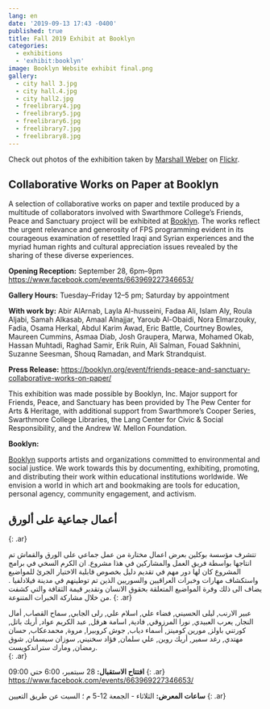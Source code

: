 ```yaml
---
lang: en
date: '2019-09-13 17:43 -0400'
published: true
title: Fall 2019 Exhibit at Booklyn
categories:
  - exhibitions
  - 'exhibit:booklyn'
image: Booklyn Website exhibit final.png
gallery:
  - city hall 3.jpg
  - city hall.4.jpg
  - city hall2.jpg
  - freelibrary4.jpg
  - freelibrary5.jpg
  - freelibrary6.jpg
  - freelibrary7.jpg
  - freelibrary8.jpg
---
```

Check out photos of the exhibition taken by [Marshall Weber](https://www.instagram.com/marshallsweber/?hl=en) on [Flickr](https://www.flickr.com/photos/154354320@N05/albums/72157712294918463).

## **Collaborative Works on Paper at Booklyn**


A selection of collaborative works on paper and textile produced by a multitude of collaborators involved with Swarthmore College’s Friends, Peace and Sanctuary project will be exhibited at [Booklyn](https://booklyn.org/event/friends-peace-and-sanctuary-collaborative-works-on-paper/). The works reflect the urgent relevance and generosity of FPS programming evident in its courageous examination of resettled Iraqi and Syrian experiences and the myriad human rights and cultural appreciation issues revealed by the sharing of these diverse experiences.  

**Opening Reception:** September 28, 6pm–9pm
https://www.facebook.com/events/663969227346653/

**Gallery Hours:** Tuesday–Friday 12–5 pm; Saturday by appointment

**With work by:** Abir AlArnab, Layla Al-husseini, Fadaa Ali, Islam Aly, Roula Aljabi, Samah Alkasab, Amaal Alnajjar, Yaroub Al-Obaidi, Nora Elmarzouky, Fadia, Osama Herkal, Abdul Karim Awad, Eric Battle, Courtney Bowles, Maureen Cummins, Asmaa Diab, Josh Graupera, Marwa, Mohamed Okab, Hassan Muhtadi, Raghad Samir, Erik Ruin, Ali Salman, Fouad Sakhnini, Suzanne Seesman, Shouq Ramadan, and Mark Strandquist.

**Press Release:** https://booklyn.org/event/friends-peace-and-sanctuary-collaborative-works-on-paper/

This exhibition was made possible by Booklyn, Inc. Major support for Friends, Peace, and Sanctuary has been provided by The Pew Center for Arts & Heritage, with additional support from Swarthmore’s Cooper Series, Swarthmore College Libraries, the Lang Center for Civic & Social Responsibility, and the Andrew W. Mellon Foundation.


**Booklyn:**

[Booklyn](https://booklyn.org) supports artists and organizations committed to environmental and social justice. We work towards this by documenting, exhibiting, promoting, and distributing their work within educational institutions worldwide. We envision a world in which art and bookmaking are tools for education, personal agency, community engagement, and activism.

## **أعمال جماعية على ألورق**
{: .ar}


تتشرف مؤسسة بوكلين بعرض اعمال مختارة من عمل جماعي على الورق والقماش تم انتاجها بواسطة فريق العمل والمشاركين في هذا مشروع. ان الكرم السخي في برامج المشروع كان لها دور مهم في تقديم دليل بخصوص قابلية الاختيار الجرئ للمواضيع واستكشاف مهارات  وخبرات العراقيين والسوريين الذين تم توطينهم في مدينة فيلادلفيا . يضاف الى ذلك وفرة المواضيع المتعلقة بحقوق الانسان وتقدير قيمة الثقافة والتي كشفت من خلال مشاركة الخبرات المتنوعة.
{: .ar}


عبير الارنب, ليلى الحسيني, فضاء علي, اسلام علي, رلى الجابي, سماح القصاب, أمال النجار, يعرب العبيدي, نورا المرزوقي, فادية, اسامة هرقل, عبد الكريم عواد, أريك باتل, كورتني باولز, مورين كومينز, أسماء دياب, جوش كروبيرا, مروة, محمدعكاب, حسان مهتدي, رغد سمير, أريك روين, علي سلمان, فؤاد سخنيني, سوزان سيسمان, شوق رمضان, ومارك ستراندكويست.  
{: .ar}

 
 
**افتتاح الاستقبال:** 28 سبتمبر، 6:00 حتي 09:00
{: .ar}
https://www.facebook.com/events/663969227346653/


**ساعات المعرض:** الثلاثاء - الجمعة 12-5 م ؛ السبت عن طريق التعيين
{: .ar}
